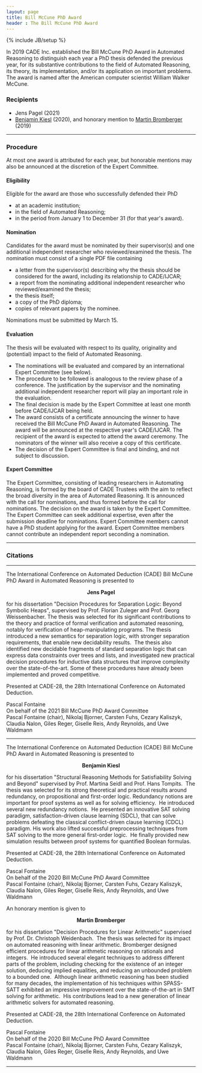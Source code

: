 ```yaml
---
layout: page
title: Bill McCune PhD Award
header : The Bill McCune PhD Award
---
```

{% include JB/setup %}

In 2019 CADE Inc. established the Bill McCune PhD Award in Automated Reasoning 
to distinguish each year a PhD thesis defended the previous year, for its 
substantive contributions to the field of Automated Reasoning, its theory, 
its implementation, and/or its application on important problems. 
The award is named after the American computer scientist William Walker McCune.

### Recipients

 - Jens Pagel (2021)
 - [Benjamin Kiesl](https://benjaminkiesl.github.io) (2020), 
   and honorary mention to
   [Martin Bromberger](https://www.mpi-inf.mpg.de/departments/automation-of-logic/people/martin-bromberger) (2019)

------------------------

### Procedure

At most one award is attributed for each year, but honorable mentions may also be announced at the discretion of the Expert Committee.

#### Eligibility

Eligible for the award are those who successfully defended their PhD
* at an academic institution;
* in the field of Automated Reasoning;
* in the period from January 1 to December 31 (for that year's award).

#### Nomination

Candidates for the award must be nominated by their supervisor(s) and one additional independent researcher who reviewed/examined the thesis. The nomination must consist of a single PDF file containing

* a letter from the supervisor(s) describing why the thesis should be considered for the award, including its relationship to CADE/IJCAR;
* a report from the nominating additional independent researcher who reviewed/examined the thesis;
* the thesis itself;
* a copy of the PhD diploma;
* copies of relevant papers by the nominee.

Nominations must be submitted by March 15. 

#### Evaluation

The thesis will be evaluated with respect to its quality, originality and (potential) impact to the field of Automated Reasoning.

* The nominations will be evaluated and compared by an international Expert Committee (see below).
* The procedure to be followed is analogous to the review phase of a conference. The justification by the supervisor and the nominating additional independent researcher report will play an important role in the evaluation.
* The final decision is made by the Expert Committee at least one month before CADE/IJCAR being held.
* The award consists of a certificate announcing the winner to have received the Bill McCune PhD Award in Automated Reasoning. The award will be announced at the respective year's CADE/IJCAR. The recipient of the award is expected to attend the award ceremony.  The nominators of the winner will also receive a copy of this certificate.
* The decision of the Expert Committee is final and binding, and not subject to discussion.

#### Expert Committee

The Expert Committee, consisting of leading researchers in Automating Reasoning, is formed by the board of CADE Trustees with the aim to reflect the broad diversity in the area of Automated Reasoning. It is announced with the call for nominations, and thus formed before the call for nominations. The decision on the award is taken by the Expert Committee. The Expert Committee can seek additional expertise, even after the submission deadline for nominations. Expert Committee members cannot have a PhD student applying for the award.  Expert Committee members cannot contribute an independent report seconding a nomination.

------------------------

### Citations

--------

The International Conference on Automated Deduction (CADE) Bill McCune PhD Award in Automated Reasoning is presented to

<center>
	<b>Jens Pagel</b>
</center>

for his dissertation
"Decision Procedures for Separation Logic: Beyond Symbolic Heaps",
supervised by Prof. Florian Zuleger and Prof. Georg Weissenbacher. 
The thesis was selected for its significant contributions to the theory
and practice of formal verification and automated reasoning, notably for
verification of heap-manipulating programs.
The thesis introduced a new semantics for separation logic, with stronger
separation requirements, that enable new decidability results.  The thesis
also identified new decidable fragments of standard separation logic that can
express data constraints over trees and lists, and investigated new practical
decision procedures for inductive data structures that improve complexity over
the state-of-the-art. Some of these procedures have already been implemented
and proved competitive.

Presented at CADE-28, the 28th International Conference on Automated Deduction.

Pascal Fontaine<br/>
On behalf of the 2021 Bill McCune PhD Award Committee<br/>
Pascal Fontaine (chair), Nikolaj Bjorner, Carsten Fuhs, Cezary Kaliszyk, 
Claudia Nalon, Giles Reger, Giselle Reis, Andy Reynolds, and Uwe Waldmann

--------

The International Conference on Automated Deduction (CADE) Bill McCune PhD Award in Automated Reasoning is presented to

<center>
	<b>Benjamin Kiesl</b>
</center>

for his dissertation
"Structural Reasoning Methods for Satisfiability Solving and Beyond"
supervised by Prof. Martina Seidl and Prof. Hans Tompits.  
The thesis was selected for its strong theoretical and practical results 
around redundancy, on propositional and first-order logic.
Redundancy notions are important for proof systems as well as for solving
efficiency.  He introduced several new redundancy notions.  He presented
an innovative SAT solving paradigm, satisfaction-driven clause learning
(SDCL), that can solve problems defeating the classical conflict-driven clause
learning (CDCL) paradigm. His work also lifted successful preprocessing
techniques from SAT solving to the more general first-order logic.  He
finally provided new simulation results between proof systems for quantified
Boolean formulas.

Presented at CADE-28, the 28th International Conference on Automated Deduction.

Pascal Fontaine<br/>
On behalf of the 2020 Bill McCune PhD Award Committee<br/>
Pascal Fontaine (chair), Nikolaj Bjorner, Carsten Fuhs, Cezary Kaliszyk, 
Claudia Nalon, Giles Reger, Giselle Reis, Andy Reynolds, and Uwe Waldmann

An honorary mention is given to

<center>
	<b>Martin Bromberger</b>
</center>

for his dissertation
"Decision Procedures for Linear Arithmetic"
supervised by Prof. Dr. Christoph Weidenbach.  
The thesis was selected for its impact on automated reasoning with linear 
arithmetic.
Bromberger designed efficient procedures for linear arithmetic
reasoning on rationals and integers.  He introduced several elegant techniques
to address different parts of the problem, including checking for the
existence of an integer solution, deducing implied equalities, and reducing an
unbounded problem to a bounded one.  Although linear arithmetic reasoning has
been studied for many decades, the implementation of his techniques
within SPASS-SATT exhibited an impressive improvement over the
state-of-the-art in SMT solving for arithmetic.  His contributions lead to a
new generation of linear arithmetic solvers for automated reasoning.

Presented at CADE-28, the 28th International Conference on Automated Deduction.

Pascal Fontaine<br/>
On behalf of the 2020 Bill McCune PhD Award Committee<br/>
Pascal Fontaine (chair), Nikolaj Bjorner, Carsten Fuhs, Cezary Kaliszyk, 
Claudia Nalon, Giles Reger, Giselle Reis, Andy Reynolds, and Uwe Waldmann

------------------------
